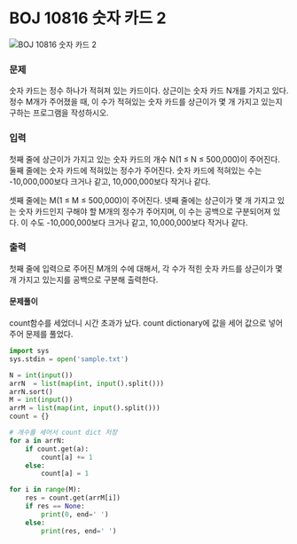 # BOJ 10816 숫자 카드 2

![BOJ 10816 숫자 카드 2](https://www.acmicpc.net/problem/10816)

### 문제

숫자 카드는 정수 하나가 적혀져 있는 카드이다. 상근이는 숫자 카드 N개를 가지고 있다. 정수 M개가 주어졌을 때, 이 수가 적혀있는 숫자 카드를 상근이가 몇 개 가지고 있는지 구하는 프로그램을 작성하시오.

### 입력

첫째 줄에 상근이가 가지고 있는 숫자 카드의 개수 N(1 ≤ N ≤ 500,000)이 주어진다. 둘째 줄에는 숫자 카드에 적혀있는 정수가 주어진다. 숫자 카드에 적혀있는 수는 -10,000,000보다 크거나 같고, 10,000,000보다 작거나 같다.

셋째 줄에는 M(1 ≤ M ≤ 500,000)이 주어진다. 넷째 줄에는 상근이가 몇 개 가지고 있는 숫자 카드인지 구해야 할 M개의 정수가 주어지며, 이 수는 공백으로 구분되어져 있다. 이 수도 -10,000,000보다 크거나 같고, 10,000,000보다 작거나 같다.

### 출력

첫째 줄에 입력으로 주어진 M개의 수에 대해서, 각 수가 적힌 숫자 카드를 상근이가 몇 개 가지고 있는지를 공백으로 구분해 출력한다.

#### 문제풀이

count함수를 세었더니 시간 초과가 났다. count dictionary에 값을 세어 값으로 넣어주어 문제를 풀었다.

```python
import sys
sys.stdin = open('sample.txt')

N = int(input())
arrN  = list(map(int, input().split()))
arrN.sort()
M = int(input())
arrM = list(map(int, input().split()))
count = {}

# 개수를 세어서 count dict 저장
for a in arrN:
    if count.get(a):
        count[a] += 1
    else:
        count[a] = 1

for i in range(M):
    res = count.get(arrM[i])
    if res == None:
        print(0, end=' ')
    else:
        print(res, end=' ')
```
